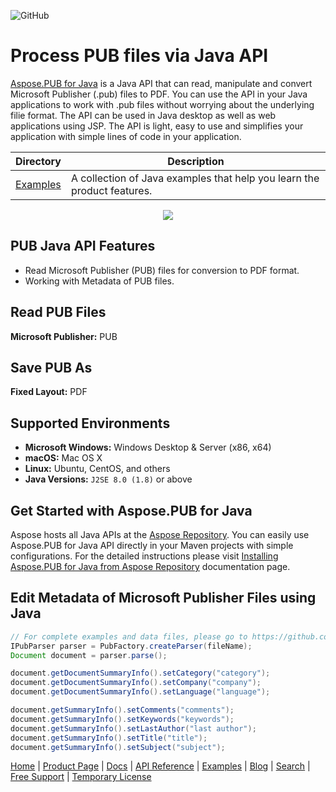 ![GitHub](https://img.shields.io/github/license/aspose-pub/Aspose.pub-for-java)
# Process PUB files via Java API

[Aspose.PUB for Java](https://products.aspose.com/pub/java) is a Java API that can read, manipulate and convert Microsoft Publisher (.pub) files to PDF. You can use the API in your Java applications to work with .pub files without worrying about the underlying filie format. The API can be used in Java desktop as well as web applications using JSP. The API is light, easy to use and simplifies your application with simple lines of code in your application.

Directory | Description
--------- | -----------
[Examples](Examples) | A collection of Java examples that help you learn the product features.

<p align="center">
  <a title="Download Examples ZIP" href="https://github.com/aspose-pub/Aspose.pub-for-Java/archive/master.zip">
	<img src="https://raw.github.com/AsposeExamples/java-examples-dashboard/master/images/downloadZip-Button-Large.png" />
  </a>
</p>

## PUB Java API Features

- Read Microsoft Publisher (PUB) files for conversion to PDF format.
- Working with Metadata of PUB files.

## Read PUB Files

**Microsoft Publisher:** PUB

## Save PUB As

**Fixed Layout:** PDF

## Supported Environments

- **Microsoft Windows:** Windows Desktop & Server (x86, x64)
- **macOS:** Mac OS X
- **Linux:** Ubuntu, CentOS, and others
- **Java Versions:** `J2SE 8.0 (1.8)` or above

## Get Started with Aspose.PUB for Java

Aspose hosts all Java APIs at the [Aspose Repository](https://repository.aspose.com/webapp/#/artifacts/browse/tree/General/repo/com/aspose/aspose-pub). You can easily use Aspose.PUB for Java API directly in your Maven projects with simple configurations. For the detailed instructions please visit [Installing Aspose.PUB for Java from Aspose Repository](https://docs.aspose.com/pub/java/installation/) documentation page.

## Edit Metadata of Microsoft Publisher Files using Java

```java
// For complete examples and data files, please go to https://github.com/aspose-pub/Aspose.PUB-for-Java
IPubParser parser = PubFactory.createParser(fileName);
Document document = parser.parse();

document.getDocumentSummaryInfo().setCategory("category");
document.getDocumentSummaryInfo().setCompany("company");
document.getDocumentSummaryInfo().setLanguage("language");

document.getSummaryInfo().setComments("comments");
document.getSummaryInfo().setKeywords("keywords");
document.getSummaryInfo().setLastAuthor("last author");
document.getSummaryInfo().setTitle("title");
document.getSummaryInfo().setSubject("subject");
```

[Home](https://www.aspose.com/) | [Product Page](https://products.aspose.com/pub/java) | [Docs](https://docs.aspose.com/pub/java/) | [API Reference](https://apireference.aspose.com/pub/java) | [Examples](https://github.com/aspose-pub/Aspose.PUB-for-Java/tree/master/Examples) | [Blog](https://blog.aspose.com/category/pub/) | [Search](https://search.aspose.com/) | [Free Support](https://forum.aspose.com/c/pub) | [Temporary License](https://purchase.aspose.com/temporary-license)
